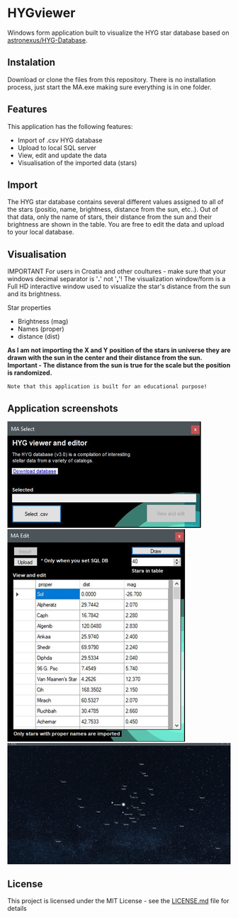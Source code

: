 # HYGviewer
Windows form application built to visualize the HYG star database based on [astronexus/HYG-Database](https://github.com/astronexus/HYG-Database).
## Instalation
Download or clone the files from this repository. There is no installation process, just start the MA.exe making sure everything is in one folder.
## Features
This application has the following features:
* Import of .csv HYG database
* Upload to local SQL server
* View, edit and update the data
* Visualisation of the imported data (stars)

## Import
The HYG star database contains several different values assigned to all of the stars (positio, name, brightness, distance from the sun, etc..). Out of that data, only the name of stars, their distance from the sun and their brightness are shown in the table. You are free to edit the data and upload to your local database.

## Visualisation
IMPORTANT For users in Croatia and other coultures - make sure that your windows decimal separator is '**.**' not '**,**'! 
The visualization window/form is a Full HD interactive window used to visualize the star's distance from the sun and its brightness.

Star properties
* Brightness (mag)
* Names (proper)
* distance (dist)

**As I am not importing the X and Y position of the stars in universe they are drawn with the sun in the center and their distance from the sun. Important - The distance from the sun is true for the scale but the position is randomized.**
```
Note that this application is built for an educational purpose!
```


## Application screenshots

![](SS1.JPG)
![](SS2.JPG)
![](SS3.JPG)

## License
This project is licensed under the MIT License - see the [LICENSE.md](LICENSE) file for details
